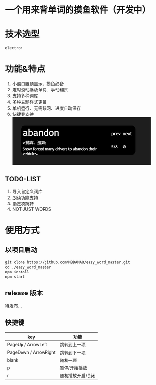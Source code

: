 # 一个用来背单词的摸鱼软件（开发中）

# 技术选型

    electron

# 功能&特点

1. 小窗口置顶显示、摸鱼必备
2. 定时滚动播放单词、手动翻页
3. 支持多种词库
4. 多种主题样式更换
5. 单机运行、无需联网、进度自动保存
6. 快捷键支持
![p1](https://github.com/MBDAMAO/easy_word_master/blob/master/doc/1.png)

## TODO-LIST

1. 导入自定义词库
2. 朗读功能支持
3. 指定项跳转
4. NOT JUST WORDS

# 使用方式

## 以项目启动

```shell
git clone https://github.com/MBDAMAO/easy_word_master.git
cd ./easy_word_master
npm install
npm start
```

## release 版本

待发布...

## 快捷键

| key                   | 功能              |
| --------------------- | ----------------- |
| PageUp / ArrowLeft    | 跳转到上一项      |
| PageDown / ArrowRight | 跳转到下一项      |
| blank                 | 随机一项          |
| p                     | 暂停/开始播放     |
| r                     | 随机播放开启/关闭 |
